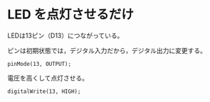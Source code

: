 # LED を点灯させるだけ

LEDは13ピン（D13）につながっている。

ピンは初期状態では，デジタル入力だから，デジタル出力に変更する。

`pinMode(13, OUTPUT);`


電圧を高くして点灯させる。

`digitalWrite(13, HIGH);`